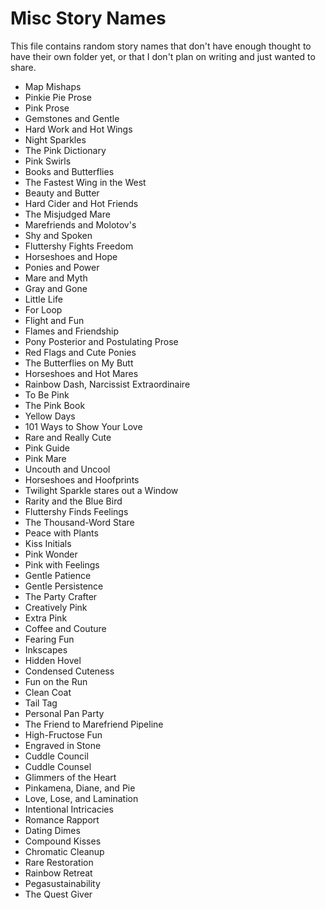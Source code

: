 # Misc Story Names

This file contains random story names that don't have enough thought to have their own folder yet, or that I don't plan on writing and just wanted to share.

- Map Mishaps
- Pinkie Pie Prose
- Pink Prose
- Gemstones and Gentle
- Hard Work and Hot Wings
- Night Sparkles
- The Pink Dictionary
- Pink Swirls
- Books and Butterflies
- The Fastest Wing in the West
- Beauty and Butter
- Hard Cider and Hot Friends
- The Misjudged Mare
- Marefriends and Molotov's
- Shy and Spoken
- Fluttershy Fights Freedom
- Horseshoes and Hope
- Ponies and Power
- Mare and Myth
- Gray and Gone
- Little Life
- For Loop
- Flight and Fun
- Flames and Friendship
- Pony Posterior and Postulating Prose
- Red Flags and Cute Ponies
- The Butterflies on My Butt
- Horseshoes and Hot Mares
- Rainbow Dash, Narcissist Extraordinaire
- To Be Pink
- The Pink Book
- Yellow Days
- 101 Ways to Show Your Love
- Rare and Really Cute
- Pink Guide
- Pink Mare
- Uncouth and Uncool
- Horseshoes and Hoofprints
- Twilight Sparkle stares out a Window
- Rarity and the Blue Bird
- Fluttershy Finds Feelings
- The Thousand-Word Stare
- Peace with Plants
- Kiss Initials
- Pink Wonder
- Pink with Feelings
- Gentle Patience
- Gentle Persistence
- The Party Crafter
- Creatively Pink
- Extra Pink
- Coffee and Couture
- Fearing Fun
- Inkscapes
- Hidden Hovel
- Condensed Cuteness
- Fun on the Run
- Clean Coat
- Tail Tag
- Personal Pan Party
- The Friend to Marefriend Pipeline
- High-Fructose Fun
- Engraved in Stone
- Cuddle Council
- Cuddle Counsel
- Glimmers of the Heart
- Pinkamena, Diane, and Pie
- Love, Lose, and Lamination
- Intentional Intricacies
- Romance Rapport
- Dating Dimes
- Compound Kisses
- Chromatic Cleanup
- Rare Restoration
- Rainbow Retreat
- Pegasustainability
- The Quest Giver
